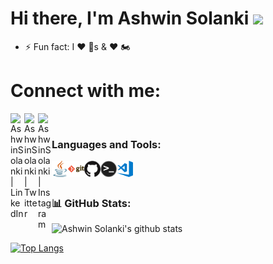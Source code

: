 # Hi there, I'm Ashwin Solanki <img src="https://media.giphy.com/media/hvRJCLFzcasrR4ia7z/giphy.gif" width="25px">


- ⚡ Fun fact: I ❤️ 🐶s & ❤️ 🏍️

# Connect with me:

[<img align="left" alt="AshwinSolanki | LinkedIn" width="22px" src="https://cdn.jsdelivr.net/npm/simple-icons@v3/icons/linkedin.svg" />][linkedin]

[<img align="left" alt="AshwinSolanki | Twitter" width="22px" src="https://cdn.jsdelivr.net/npm/simple-icons@v3/icons/twitter.svg" />][twitter]

[<img align="left" alt="AshwinSolanki | Instagram" width="22px" src="https://cdn.jsdelivr.net/npm/simple-icons@v3/icons/instagram.svg" />][instagram]

<br />

### Languages and Tools:
<img align="left" alt="Java" width="26px" src="https://raw.githubusercontent.com/github/explore/80688e429a7d4ef2fca1e82350fe8e3517d3494d/topics/java/java.png" />
<img align="left" alt="Git" width="26px" src="https://raw.githubusercontent.com/github/explore/80688e429a7d4ef2fca1e82350fe8e3517d3494d/topics/git/git.png" />
<img align="left" alt="GitHub" width="26px" src="https://raw.githubusercontent.com/github/explore/78df643247d429f6cc873026c0622819ad797942/topics/github/github.png" />
<img align="left" alt="Terminal" width="26px" src="https://raw.githubusercontent.com/github/explore/80688e429a7d4ef2fca1e82350fe8e3517d3494d/topics/terminal/terminal.png" />
<img align="left" alt="Visual Studio Code" width="26px" src="https://raw.githubusercontent.com/github/explore/80688e429a7d4ef2fca1e82350fe8e3517d3494d/topics/visual-studio-code/visual-studio-code.png" />
<br />
<br />

### 📊 GitHub Stats:
![Ashwin Solanki's github stats](https://github-readme-stats.vercel.app/api?username=AshwinSolanki76&show_icons=true&theme=dracula&count_private=true&include_all_commits=true&hide=contribs,issues,stars)

[![Top Langs](https://github-readme-stats.vercel.app/api/top-langs/?username=AshwinSOlanki76)](https://github.com/anuraghazra/github-readme-stats)

[linkedin]: https://www.linkedin.com/in/aswin-solanki-9a85b7169/
[instagram]: https://www.instagram.com/aswinsolanki/
[twitter]: https://twitter.com/Ashwin__Solanki
